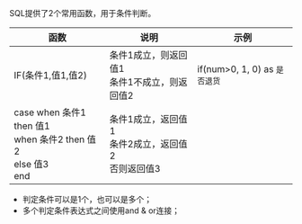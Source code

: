 SQL提供了2个常用函数，用于条件判断。

| 函数                                                         | 说明                                                        | 示例                          |
| ------------------------------------------------------------ | ----------------------------------------------------------- | ----------------------------- |
| IF(条件1,值1,值2)                                            | 条件1成立，则返回值1<br />条件1不成立，则返回值2            | if(num>0, 1, 0) as `是否退货` |
| case when 条件1 then 值1<br />when 条件2 then 值2<br />else 值3<br />end | 条件1成立，返回值1<br />条件2成立，返回值2<br />否则返回值3 |                               |

- 判定条件可以是1个，也可以是多个；
- 多个判定条件表达式之间使用and & or连接；